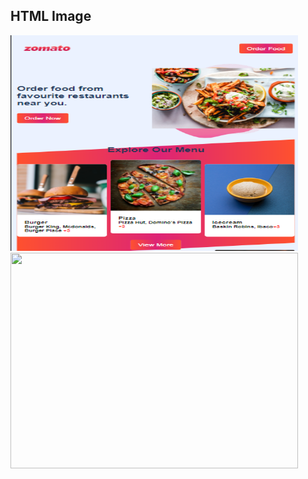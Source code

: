 <!DOCTYPE html>
<html>
<body>

<h2>HTML Image</h2>
<img src="first.png"  width="460" height="345">
  <img src="second.png"  width="460" height="345">

</body>
</html>

